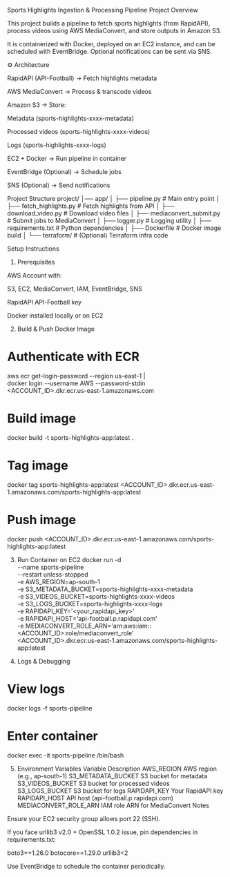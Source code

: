  Sports Highlights Ingestion & Processing Pipeline
 Project Overview

This project builds a pipeline to fetch sports highlights (from RapidAPI), process videos using AWS MediaConvert, and store outputs in Amazon S3.

It is containerized with Docker, deployed on an EC2 instance, and can be scheduled with EventBridge. Optional notifications can be sent via SNS.

⚙️ Architecture

RapidAPI (API-Football) → Fetch highlights metadata

AWS MediaConvert → Process & transcode videos

Amazon S3 → Store:

Metadata (sports-highlights-xxxx-metadata)

Processed videos (sports-highlights-xxxx-videos)

Logs (sports-highlights-xxxx-logs)

EC2 + Docker → Run pipeline in container

EventBridge (Optional) → Schedule jobs

SNS (Optional) → Send notifications

 Project Structure
project/
│── app/
│   ├── pipeline.py              # Main entry point
│   ├── fetch_highlights.py      # Fetch highlights from API
│   ├── download_video.py        # Download video files
│   ├── mediaconvert_submit.py   # Submit jobs to MediaConvert
│   ├── logger.py                # Logging utility
│   ├── requirements.txt         # Python dependencies
│   ├── Dockerfile               # Docker image build
│
└── terraform/                   # (Optional) Terraform infra code

 Setup Instructions
1. Prerequisites

AWS Account with:

S3, EC2, MediaConvert, IAM, EventBridge, SNS

RapidAPI API-Football
 key

Docker installed locally or on EC2

2. Build & Push Docker Image
# Authenticate with ECR
aws ecr get-login-password --region us-east-1 | \
  docker login --username AWS --password-stdin <ACCOUNT_ID>.dkr.ecr.us-east-1.amazonaws.com

# Build image
docker build -t sports-highlights-app:latest .

# Tag image
docker tag sports-highlights-app:latest <ACCOUNT_ID>.dkr.ecr.us-east-1.amazonaws.com/sports-highlights-app:latest

# Push image
docker push <ACCOUNT_ID>.dkr.ecr.us-east-1.amazonaws.com/sports-highlights-app:latest

3. Run Container on EC2
docker run -d \
  --name sports-pipeline \
  --restart unless-stopped \
  -e AWS_REGION=ap-south-1 \
  -e S3_METADATA_BUCKET=sports-highlights-xxxx-metadata \
  -e S3_VIDEOS_BUCKET=sports-highlights-xxxx-videos \
  -e S3_LOGS_BUCKET=sports-highlights-xxxx-logs \
  -e RAPIDAPI_KEY='<your_rapidapi_key>' \
  -e RAPIDAPI_HOST='api-football.p.rapidapi.com' \
  -e MEDIACONVERT_ROLE_ARN='arn:aws:iam::<ACCOUNT_ID>:role/mediaconvert_role' \
  <ACCOUNT_ID>.dkr.ecr.us-east-1.amazonaws.com/sports-highlights-app:latest

4. Logs & Debugging
# View logs
docker logs -f sports-pipeline

# Enter container
docker exec -it sports-pipeline /bin/bash

5. Environment Variables
Variable	Description
AWS_REGION	AWS region (e.g., ap-south-1)
S3_METADATA_BUCKET	S3 bucket for metadata
S3_VIDEOS_BUCKET	S3 bucket for processed videos
S3_LOGS_BUCKET	S3 bucket for logs
RAPIDAPI_KEY	Your RapidAPI key
RAPIDAPI_HOST	API host (api-football.p.rapidapi.com)
MEDIACONVERT_ROLE_ARN	IAM role ARN for MediaConvert
 Notes

Ensure your EC2 security group allows port 22 (SSH).

If you face urllib3 v2.0 + OpenSSL 1.0.2 issue, pin dependencies in requirements.txt:

boto3==1.26.0
botocore==1.29.0
urllib3<2


Use EventBridge to schedule the container periodically.